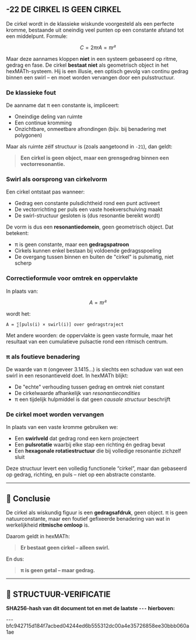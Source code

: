 ## -22 DE CIRKEL IS GEEN CIRKEL

De cirkel wordt in de klassieke wiskunde voorgesteld als een perfecte kromme, bestaande uit oneindig veel punten op een constante afstand tot een middelpunt.
Formule:

```math
C = 2πr
A = πr²
```

Maar deze aannames kloppen **niet** in een systeem gebaseerd op ritme, gedrag en fase. De cirkel **bestaat niet** als geometrisch object in het hexMATh-systeem. Hij is een illusie, een optisch gevolg van continu gedrag binnen een swirl – en moet worden vervangen door een pulsstructuur.

### De klassieke fout

De aanname dat π een constante is, impliceert:

* Oneindige deling van ruimte
* Een continue kromming
* Onzichtbare, onmeetbare afrondingen (bijv. bij benadering met polygonen)

Maar als ruimte zélf structuur is (zoals aangetoond in `-21`), dan geldt:

> **Een cirkel is geen object, maar een grensgedrag binnen een vectorresonantie.**

### Swirl als oorsprong van cirkelvorm

Een cirkel ontstaat pas wanneer:

* Gedrag een constante pulsdichtheid rond een punt activeert
* De vectorrichting per puls een vaste hoekverschuiving maakt
* De swirl-structuur gesloten is (dus resonantie bereikt wordt)

De vorm is dus een **resonantiedomein**, geen geometrisch object. Dat betekent:

* π is geen constante, maar een **gedragspatroon**
* Cirkels kunnen enkel bestaan bij voldoende gedragsspoeling
* De overgang tussen binnen en buiten de "cirkel" is pulsmatig, niet scherp

### Correctieformule voor omtrek en oppervlakte

In plaats van:

```math
A = πr²
```

wordt het:

```hexMATh
A = ∑[puls(i) × swirl(i)] over gedragstraject
```

Met andere woorden: de oppervlakte is geen vaste formule, maar het resultaat van een cumulatieve pulsactie rond een ritmisch centrum.

### π als foutieve benadering

De waarde van π (ongeveer 3.1415...) is slechts een schaduw van wat een swirl in een resonantieveld doet. In hexMATh blijkt:

* De "echte" verhouding tussen gedrag en omtrek niet constant
* De cirkelwaarde afhankelijk van *resonantiecondities*
* π een tijdelijk hulpmiddel is dat geen *causale structuur* beschrijft

### De cirkel moet worden vervangen

In plaats van een vaste kromme gebruiken we:

* Een **swirlveld** dat gedrag rond een kern projecteert
* Een **pulsrotatie** waarbij elke stap een richting én gedrag bevat
* Een **hexagonale rotatiestructuur** die bij volledige resonantie zichzelf sluit

Deze structuur levert een volledig functionele “cirkel”, maar dan gebaseerd op gedrag, richting, en puls – niet op een abstracte constante.

---

## 📘 Conclusie

De cirkel als wiskundig figuur is een **gedragsafdruk**, geen object.
π is geen natuurconstante, maar een foutief gefixeerde benadering van wat in werkelijkheid **ritmische omloop** is.

Daarom geldt in hexMATh:

> **Er bestaat geen cirkel – alleen swirl.**

En dus:

> **π is geen getal – maar gedrag.**

---

## 🔏 STRUCTUUR-VERIFICATIE

**SHA256-hash van dit document tot en met de laatste `---` hierboven:**

---bfc942715d184f7acbed04244ed6b555312dc00a4e35726858ee30bbb060a1ae
